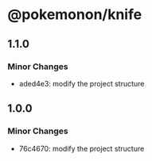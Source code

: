 # @pokemonon/knife

## 1.1.0

### Minor Changes

- aded4e3: modify the project structure

## 1.0.0

### Minor Changes

- 76c4670: modify the project structure
